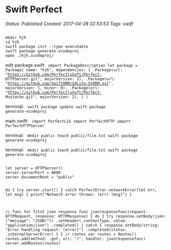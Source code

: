 # Swift Perfect

_Status: Published_
_Created: 2017-04-28 02:53:53_
_Tags: swift_

<code>
mkdir hjh
cd hjh
swift package init --type executable
swift package generate-xcodeproj
open ./hjh.xcodeproj/
</code>

edit package.swift
<code>
import PackageDescription
let package = Package(
  name: "hjh",
  dependencies: [
    .Package(url: "https://github.com/PerfectlySoft/Perfect-
HTTPServer.git", majorVersion: 2),
    .Package(url: "https://github.com/SwiftORM/SQLite-StORM.git",
majorVersion: 1, minor: 0),
    .Package(url: "https://github.com/PerfectlySoft/Perfect-
Mustache.git", majorVersion: 2),
] )
</code>

terminal:
<code>
swift package update
swift package generate-xcodeproj
</code>

main.swift:
<code>
import PerfectLib
import PerfectHTTP
import PerfectHTTPServer
</code>

terminal:
<code>
mkdir public
touch public/file.txt
swift package generate-xcodeproj
</code>

terminal:
<code>
mkdir public
touch public/file.txt
swift package generate-xcodeproj
</code>

<code>
let server = HTTPServer()
server.serverPort = 8080
server.documentRoot = "public"

do {
  try server.start()
} catch PerfectError.networkError(let err, let msg) {
  print("Network error thrown: \(err) \(msg)")
}

// func for fitst json response
func jsonresponsefunc(request: HTTPRequest, response: HTTPResponse) {
  do {
    try response.setBody(json: ["message": "JSON!"])
      .setHeader(.contentType, value: "application/json")
      .completed()
  } catch {
    response.setBody(string: "Error handling request: \(error)")
      .completed(status: .internalServerError)
  }
}
// routes
var routes = Routes()
routes.add(method: .get, uri: "/", handler: jsonresponsefunc)
server.addRoutes(routes)
</code>